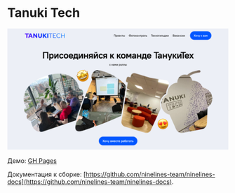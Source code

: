 # Tanuki Tech

![img.png](img.png)

Демо: [GH Pages](https://ovcharov2v.github.io/tanuki-tech/)

Документация к сборке: [https://github.com/ninelines-team/ninelines-docs](https://github.com/ninelines-team/ninelines-docs).
